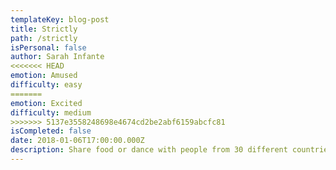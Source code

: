 ```yaml
---
templateKey: blog-post
title: Strictly
path: /strictly
isPersonal: false
author: Sarah Infante
<<<<<<< HEAD
emotion: Amused
difficulty: easy
=======
emotion: Excited
difficulty: medium
>>>>>>> 5137e3558248698e4674cd2be2abf6159abcfc81
isCompleted: false
date: 2018-01-06T17:00:00.000Z
description: Share food or dance with people from 30 different countries.
---
```


